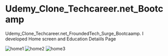 # Udemy_Clone_Techcareer.net_Bootcamp
Udemy_Clone_Techcareer.net_FroundedTech_Surge_Bootcaamp. 
I developed Home screen and Education Detaiils Page


![home1](https://github.com/huzeyfe-akcay/Udemy_Clone_Techcareer.net_Bootcamp/assets/140722049/d4fa51c2-0c2a-41d7-ae89-8a96a6a4df93)
![home2](https://github.com/huzeyfe-akcay/Udemy_Clone_Techcareer.net_Bootcamp/assets/140722049/db97799c-123f-4f01-8446-6f957656a899)
![home3](https://github.com/huzeyfe-akcay/Udemy_Clone_Techcareer.net_Bootcamp/assets/140722049/d205cee0-367b-413b-8a8e-e7749b78ddd9)
